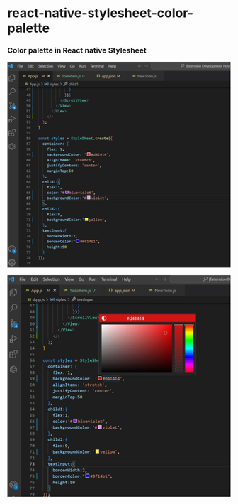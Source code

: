 # react-native-stylesheet-color-palette

### Color palette in React native Stylesheet

![Color palette in React native Stylesheet](Screenshot1.jpg)

![Color palette in React native Stylesheet](Screenshot2.jpg)
